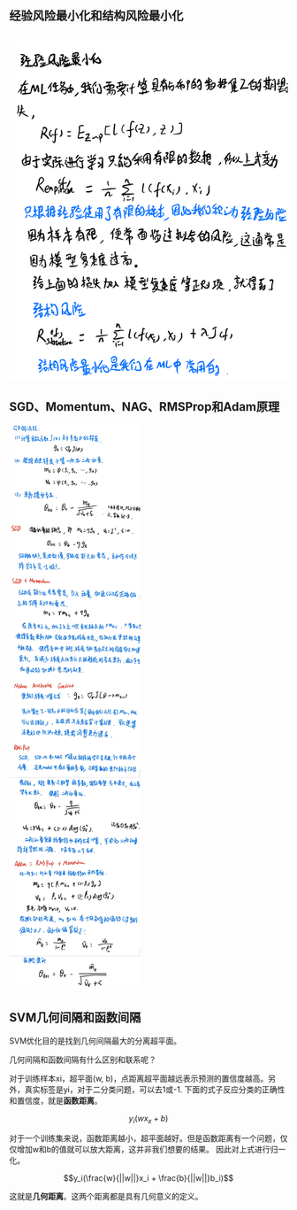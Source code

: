 ## 经验风险最小化和结构风险最小化

![](https://github.com/Deep-Learning-Studyroom/offer/blob/master/pictures/risk.jpg) 

## SGD、Momentum、NAG、RMSProp和Adam原理

![](https://github.com/Deep-Learning-Studyroom/offer/blob/master/pictures/gd.jpg) 

## SVM几何间隔和函数间隔

SVM优化目的是找到几何间隔最大的分离超平面。

几何间隔和函数间隔有什么区别和联系呢？

对于训练样本xi，超平面(w, b)，点距离超平面越远表示预测的置信度越高。另外，真实标签是yi，对于二分类问题，可以去1或-1.
下面的式子反应分类的正确性和置信度，就是**函数距离**。

$$y_i(wx_x + b)$$

对于一个训练集来说，函数距离越小，超平面越好。但是函数距离有一个问题，仅仅增加w和b的值就可以放大距离，这并非我们想要的结果。
因此对上式进行归一化。

$$y_i(\frac{w}{||w||}x_i + \frac{b}{||w||}b_i)$$

这就是**几何距离**。这两个距离都是具有几何意义的定义。